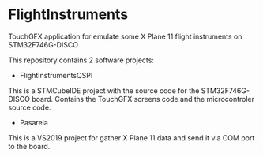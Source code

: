 # FlightInstruments
TouchGFX application for emulate some X Plane 11 flight instruments on STM32F746G-DISCO

This repository contains 2 software projects:

* FlightInstrumentsQSPI

This is a STMCubeIDE project with the source code for the STM32F746G-DISCO board. Contains the TouchGFX screens code and the microcontroler source code.

* Pasarela

This is a VS2019 project for gather X Plane 11 data and send it via COM port to the board.
